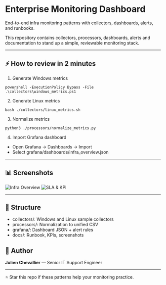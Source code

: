# Enterprise Monitoring Dashboard

End-to-end infra monitoring patterns with collectors, dashboards, alerts, and runbooks.

This repository contains collectors, processors, dashboards, alerts and documentation to stand up a simple, reviewable monitoring stack.

---

## ⚡ How to review in 2 minutes
1) Generate Windows metrics
```
powershell -ExecutionPolicy Bypass -File .\collectors\windows_metrics.ps1
```
2) Generate Linux metrics
```
bash ./collectors/linux_metrics.sh
```
3) Normalize metrics
```
python3 ./processors/normalize_metrics.py
```
4) Import Grafana dashboard
- Open Grafana → Dashboards → Import
- Select grafana/dashboards/infra_overview.json

---

## 📊 Screenshots
![Infra Overview](docs/screenshots/infra_overview_dashboard.png)
![SLA & KPI](docs/screenshots/sla_kpi_dashboard.png)

---

## 📁 Structure
- collectors/: Windows and Linux sample collectors
- processors/: Normalization to unified CSV
- grafana/: Dashboard JSON + alert rules
- docs/: Runbook, KPIs, screenshots

## 👤 Author
**Julien Chevallier** — Senior IT Support Engineer

---

⭐ Star this repo if these patterns help your monitoring practice.
